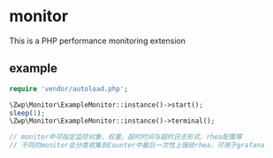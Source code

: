 # monitor
This is a PHP performance monitoring extension

## example

```php
require 'vendor/autoload.php';

\Zwp\Monitor\ExampleMonitor::instance()->start();
sleep(1);
\Zwp\Monitor\ExampleMonitor::instance()->terminal();

// monitor中可指定监控对象、权重、超时时间与超时日志形式、rhea配置等
// 不同的monitor会分类收集到Counter中最后一次性上报给rhea，可用于grafana
```